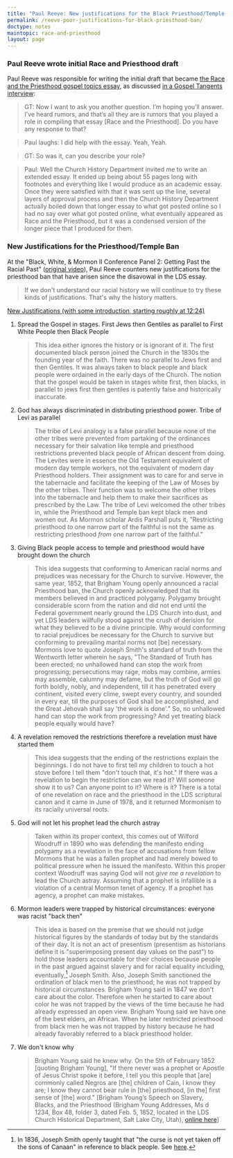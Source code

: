 ```yaml
---
title: "Paul Reeve: New justifications for the Black Priesthood/Temple ban"
permalink: /reeve-poor-justifications-for-black-priesthood-ban/
doctype: notes
maintopic: race-and-priesthood
layout: page
---
```


### Paul Reeve wrote initial Race and Priesthood draft

Paul Reeve was responsible for writing the initial draft that became [the Race and the Priesthood gospel topics essay](https://www.churchofjesuschrist.org/topics/race-and-the-priesthood?lang=eng), as discussed [in a Gospel Tangents interview](https://gospeltangents.com/category/racial-priesthood-temple-ban/): 

> GT:  Now I want to ask you another question.  I’m hoping you’ll answer.  I’ve heard rumors, and that’s all they are is rumors that you played a role in compiling that essay [Race and the Priesthood].  Do you have any response to that?

> Paul laughs:  I did help with the essay. Yeah, Yeah.

> GT:  So was it, can you describe your role?

> Paul:  Well the Church History Department invited me to write an extended essay. It ended up being about 55 pages long with footnotes and everything like I would produce as an academic essay.  Once they were satisfied with that it was sent up the line, several layers of approval process and then the Church History Department actually boiled down that longer essay to what got posted online so I had no say over what got posted online, what eventually appeared as Race and the Priesthood, but it was a condensed version of the longer piece that I produced for them.

### New Justifications for the Priesthood/Temple Ban

At the "Black, White, & Mormon II Conference Panel 2: Getting Past the Racial Past" ([original video](https://www.youtube.com/watch?v=RPWb5xj9jO8)), Paul Reeve counters new justifications for the priesthood ban that have arisen since the disavowal in the LDS essay.

> If we don't understand our racial history we will continue to try these kinds of justifications.  That's why the history matters.

[New Justifications (with some introduction, starting roughly at 12:24)](https://youtu.be/rysqsCMAIwc?t=744)

1. Spread the Gospel in stages.  First Jews then Gentiles as parallel to First White People then Black People

    > This idea either ignores the history or is ignorant of it.  The first documented black person joined the Church in the 1830s the founding year of the faith.  There was no parallel to Jews first and then Gentiles.  It was always taken to black people and black people were ordained in the early days of the Church. The notion that the gospel would be taken in stages white first, then blacks, in parallel to jews first then gentiles is patently false and historically inaccurate.

2. God has always discriminated in distributing priesthood power.  Tribe of Levi as parallel

    > The tribe of Levi analogy is a false parallel because none of the other tribes were prevented from partaking of the ordinances necessary for their salvation like temple and priesthood restrictions prevented black people of African descent from doing.  The Levites were in essence the Old Testament equivalent of modern day temple workers, not the equivalent of modern day Priesthood holders.  Their assignment was to care for and serve in the tabernacle and facilitate the keeping of the Law of Moses by the other tribes.  Their function was to welcome the other tribes into the tabernacle and help them to make their sacrifices as prescribed by the Law.  The tribe of Levi welcomed the other tribes in, while the Priesthood and Temple ban kept black men and women out.  As Mormon scholar Ardis Parshall puts it, "Restricting priesthood *to* one narrow part of the faithful is not the same as restricting priesthood *from* one narrow part of the faithful."

3. Giving Black people access to temple and priesthood would have brought down the church

    > This idea suggests that conforming to American racial norms and prejudices was necessary for the Church to survive.  However, the same year, 1852, that Brigham Young openly announced a racial Priesthood ban, the Church openly acknowledged that its members believed in and practiced polygamy.  Polygamy brought considerable scorn from the nation and did not end until the Federal government nearly ground the LDS Church into dust, and yet LDS leaders willfully stood against the crush of derision for what they believed to be a divine principle.  Why would conforming to racial prejudices be necessary for the Church to survive but conforming to prevailing marital norms not [be] necessary.  Mormons love to quote Joseph Smith's standard of truth from the Wentworth letter wherein he says, "The Standard of Truth has been erected; no unhallowed hand can stop the work from progressing; persecutions may rage, mobs may combine, armies may assemble, calumny may defame, but the truth of God will go forth boldly, nobly, and independent, till it has penetrated every continent, visited every clime, swept every country, and sounded in every ear, till the purposes of God shall be accomplished, and the Great Jehovah shall say 'the work is done'."  So, no unhallowed hand can stop the work from progressing?  And yet treating black people equally would have?

4. A revelation removed the restrictions therefore a revelation must have started them

    > This idea suggests that the ending of the restrictions explain the beginnings.  I do not have to first tell my children to touch a hot stove before I tell them "don't touch that, it's hot."  If there was a revelation to begin the restriction can we read it?  Will someone show it to us?  Can anyone point to it?  Where is it?  There is a total of one revelation on race and the priesthood in the LDS scriptural canon and it came in June of 1978, and it returned Mormonism to its racially universal roots.

5. God will not let his prophet lead the church astray

    > Taken within its proper context, this comes out of Wilford Woodruff in 1890 who was defending the manifesto ending polygamy as a revelation in the face of accusations from fellow Mormons that he was a fallen prophet and had merely bowed to political pressure when he issued the manifesto.  Within this proper context Woodruff was saying God will not *give me a revelation* to lead the Church astray. Assuming that a prophet is infallible is a violation of a central Mormon tenet of agency.  If a prophet has agency, a prophet can make mistakes.  

6. Mormon leaders were trapped by historical circumstances: everyone was racist "back then"

    > This idea is based on the premise that we should not judge historical figures by the standards of today but by the standards of their day.  It is not an act of presentism (presentism as historians define it is "superimposing present day values on the past") to hold those leaders accountable for their choices because people in the past argued against slavery and for racial equality including, eventually,[^josephsmithprejudice] Joseph Smith.  Also, Joseph Smith sanctioned the ordination of black men to the priesthood; he was not trapped by historical circumstances.  Brigham Young said in 1847 we don't care about the color.  Therefore when he started to care about color he was not trapped by the views of the time because he had already expressed an open view.  Brigham Young said we have one of the best elders, an African.  When he later restricted priesthood from black men he was not trapped by history because he had already favorably referred to a black priesthood holder.

7. We don't know why

    > Brigham Young said he knew why. On the 5th of February 1852 [quoting Brigham Young], "If there never was a prophet or Apostle of Jesus Christ spoke it before, I tell you this people that [are] commonly called Negros are [the] children of Cain, I know they are; I know they cannot bear rule in [the] priesthood, [in the] first sense of [the] word." [Brigham Young’s Speech on Slavery, Blacks, and the Priesthood (Brigham Young Addresses, Ms d 1234, Box 48, folder 3, dated Feb. 5, 1852, located in the LDS Church Historical Department, Salt Lake City, Utah), [online here](https://lifeafter.org/brigham-youngs-1852-address-to-legislature-on-slavery/)]

[^josephsmithprejudice]: In 1836, Joseph Smith openly taught that "the curse is not yet taken off the sons of Canaan" in reference to black people.  See [here](https://www.josephsmithpapers.org/paper-summary/letter-to-oliver-cowdery-circa-9-april-1836/1#full-transcript).
